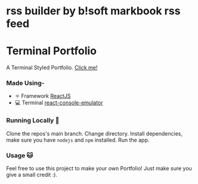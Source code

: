 # rss builder by b!soft markbook rss feed
# Terminal Portfolio
A Terminal Styled Portfolio. [Click me!](Https://markbook.netlify.app)

### Made Using-
- ⚛ Framework [ReactJS](https://reactjs.org/)
- 💻 Terminal [react-console-emulator](https://github.com/linuswillner/react-console-emulator)

### Running Locally 🚀
Clone the repos's main branch.
Change directory.
Install dependencies, make sure you have `nodejs` and `npm` installed.
Run the app.

### Usage 🐱
Feel free to use this project to make your own Portfolio! Just make sure you give a small credit :).
